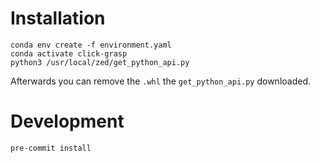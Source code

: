 # Installation
```
conda env create -f environment.yaml
conda activate click-grasp
python3 /usr/local/zed/get_python_api.py
```
Afterwards you can remove the `.whl` the `get_python_api.py` downloaded.

# Development
```
pre-commit install
```
